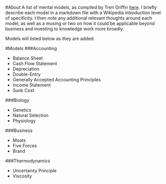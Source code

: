 #About
A list of mental models, as compiled by Tren Griffin [here](http://25iq.com/2015/08/22/a-dozen-things-ive-learned-from-charlie-munger-about-mental-models-and-worldly-wisdom/). I  briefly describe each model in a markdown file with a Wikipedia introduction level of specificity. I then note any additional relevant thoughts around each model, as well as a musing or two on how it could be applicable beyond business and investing to knowledge work more broadly.

Models will listed below as they are added.


#Models
###Accounting
* Balance Sheet
* Cash Flow Statement
* Depreciation
* Double-Entry
* Generally Accepted Accounting Principles
* Income Statement
* Sunk Cost

###Biology
* Genetics
* Natural Selection
* Physiology

###Business
* Moats
* Five Forces
* Brand

###Thermodynamics
* Uncertainty Principle
* Viscosity
